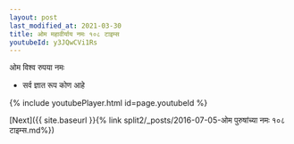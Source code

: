 ```yaml
---
layout: post
last_modified_at: 2021-03-30
title: ओम महावीर्याय नमः १०८ टाइम्स
youtubeId: y3JQwCVi1Rs
---
```

 
 
 ओम विश्व रुपया नमः  
 
 -  सर्व ज्ञात रूप कोण आहे 
 
  
 
  
 
 
 
 
 
 


{% include youtubePlayer.html id=page.youtubeId %}
 
[Next]({{ site.baseurl }}{% link  split2/_posts/2016-07-05-ओम पुरुषांच्या नमः १०८ टाइम्स.md%})
 
